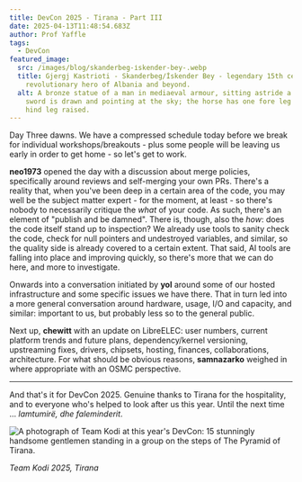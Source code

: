 ```yaml
---
title: DevCon 2025 - Tirana - Part III
date: 2025-04-13T11:48:54.683Z
author: Prof Yaffle
tags:
  - DevCon
featured_image:
  src: /images/blog/skanderbeg-i̇skender-bey-.webp
  title: Gjergj Kastrioti - Skanderbeg/İskender Bey - legendary 15th century
    revolutionary hero of Albania and beyond.
  alt: A bronze statue of a man in mediaeval armour, sitting astride a horse. His
    sword is drawn and pointing at the sky; the horse has one fore leg and one
    hind leg raised.
---
```

Day Three dawns. We have a compressed schedule today before we break for individual workshops/breakouts - plus some people will be leaving us early in order to get home - so let's get to work.

**neo1973** opened the day with a discussion about merge policies, specifically around reviews and self-merging your own PRs. There's a reality that, when you've been deep in a certain area of the code, you may well be the subject matter expert - for the moment, at least - so there's nobody to necessarily critique the *what* of your code. As such, there's an element of "publish and be damned". There is, though, also the *how*: does the code itself stand up to inspection? We already use tools to sanity check the code, check for null pointers and undestroyed variables, and similar, so the quality side is already covered to a certain extent. That said, AI tools are falling into place and improving quickly, so there's more that we can do here, and more to investigate.

Onwards into a conversation initiated by **yol** around some of our hosted infrastructure and some specific issues we have there. That in turn led into a more general conversation around hardware, usage, I/O and capacity, and similar: important to us, but probably less so to the general public.

Next up, **chewitt** with an update on LibreELEC: user numbers, current platform trends and future plans, dependency/kernel versioning, upstreaming fixes, drivers, chipsets, hosting, finances, collaborations, architecture. For what should be obvious reasons, **samnazarko** weighed in where appropriate with an OSMC perspective. 

- - -

And that's it for DevCon 2025. Genuine thanks to Tirana for the hospitality, and to everyone who's helped to look after us this year. Until the next time ... *lamtumirë, dhe faleminderit*.

![A photograph of Team Kodi at this year's DevCon: 15 stunningly handsome gentlemen standing in a group on the steps of The Pyramid of Tirana. ](/images/blog/team-kodi-tirana-2025.webp "Team Kodi 2025, Tirana")

*Team Kodi 2025, Tirana*